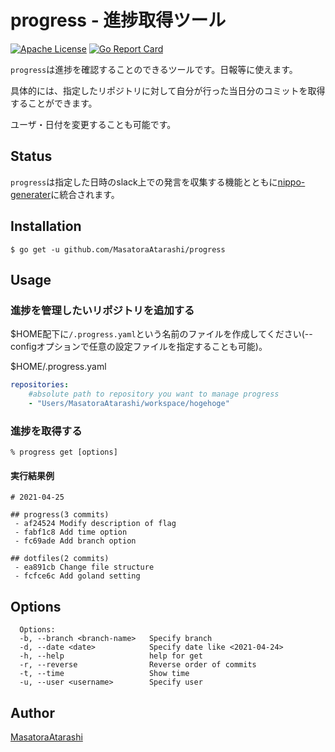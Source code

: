 progress - 進捗取得ツール
=======

[![Apache License](http://img.shields.io/badge/license-Apache-blue.svg?style=flat)](LICENSE)
[![Go Report Card](https://goreportcard.com/badge/github.com/MasatoraAtarashi/progress)](https://goreportcard.com/report/github.com/MasatoraAtarashi/progress)

`progress`は進捗を確認することのできるツールです。日報等に使えます。

具体的には、指定したリポジトリに対して自分が行った当日分のコミットを取得することができます。

ユーザ・日付を変更することも可能です。

## Status
`progress`は指定した日時のslack上での発言を収集する機能とともに[nippo-generater](https://github.com/MasatoraAtarashi/nippo-generator)に統合されます。
## Installation

    $ go get -u github.com/MasatoraAtarashi/progress

## Usage
### 進捗を管理したいリポジトリを追加する
$HOME配下に`/.progress.yaml`という名前のファイルを作成してください(--configオプションで任意の設定ファイルを指定することも可能)。

$HOME/.progress.yaml
```$HOME/.progress.yaml
repositories:
    #absolute path to repository you want to manage progress
    - "Users/MasatoraAtarashi/workspace/hogehoge"
```

### 進捗を取得する
    % progress get [options]

#### 実行結果例
```
# 2021-04-25

## progress(3 commits)
 - af24524 Modify description of flag
 - fabf1c8 Add time option
 - fc69ade Add branch option

## dotfiles(2 commits)
 - ea891cb Change file structure
 - fcfce6c Add goland setting
```
## Options
```
  Options:
  -b, --branch <branch-name>   Specify branch
  -d, --date <date>            Specify date like <2021-04-24>
  -h, --help                   help for get
  -r, --reverse                Reverse order of commits
  -t, --time                   Show time
  -u, --user <username>        Specify user
```

## Author
[MasatoraAtarashi](https://github.com/MasatoraAtarashi)
